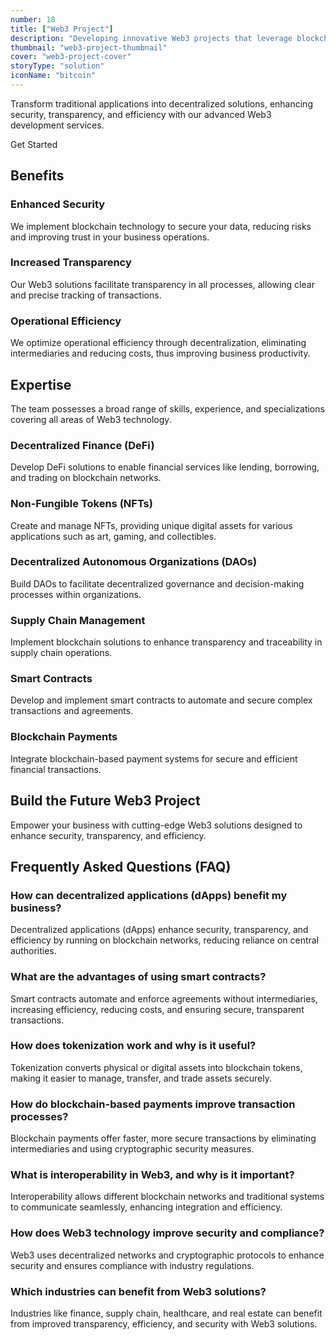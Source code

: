 ```yaml
---
number: 18
title: ["Web3 Project"]
description: "Developing innovative Web3 projects that leverage blockchain technology to create decentralized and secure digital solutions."
thumbnail: "web3-project-thumbnail"
cover: "web3-project-cover"
storyType: "solution"
iconName: "bitcoin"
---
```


Transform traditional applications into decentralized solutions, enhancing security, transparency, and efficiency with our advanced Web3 development services.

Get Started

## Benefits

### Enhanced Security

We implement blockchain technology to secure your data, reducing risks and improving trust in your business operations.

### Increased Transparency

Our Web3 solutions facilitate transparency in all processes, allowing clear and precise tracking of transactions.

### Operational Efficiency

We optimize operational efficiency through decentralization, eliminating intermediaries and reducing costs, thus improving business productivity.

## Expertise

The team possesses a broad range of skills, experience, and specializations covering all areas of Web3 technology.

### Decentralized Finance (DeFi)

Develop DeFi solutions to enable financial services like lending, borrowing, and trading on blockchain networks.

### Non-Fungible Tokens (NFTs)

Create and manage NFTs, providing unique digital assets for various applications such as art, gaming, and collectibles.

### Decentralized Autonomous Organizations (DAOs)

Build DAOs to facilitate decentralized governance and decision-making processes within organizations.

### Supply Chain Management

Implement blockchain solutions to enhance transparency and traceability in supply chain operations.

### Smart Contracts

Develop and implement smart contracts to automate and secure complex transactions and agreements.

### Blockchain Payments

Integrate blockchain-based payment systems for secure and efficient financial transactions.

## Build the Future Web3 Project

Empower your business with cutting-edge Web3 solutions designed to enhance security, transparency, and efficiency.

## Frequently Asked Questions (FAQ)

### How can decentralized applications (dApps) benefit my business?

Decentralized applications (dApps) enhance security, transparency, and efficiency by running on blockchain networks, reducing reliance on central authorities.

### What are the advantages of using smart contracts?

Smart contracts automate and enforce agreements without intermediaries, increasing efficiency, reducing costs, and ensuring secure, transparent transactions.

### How does tokenization work and why is it useful?

Tokenization converts physical or digital assets into blockchain tokens, making it easier to manage, transfer, and trade assets securely.

### How do blockchain-based payments improve transaction processes?

Blockchain payments offer faster, more secure transactions by eliminating intermediaries and using cryptographic security measures.

### What is interoperability in Web3, and why is it important?

Interoperability allows different blockchain networks and traditional systems to communicate seamlessly, enhancing integration and efficiency.

### How does Web3 technology improve security and compliance?

Web3 uses decentralized networks and cryptographic protocols to enhance security and ensures compliance with industry regulations.

### Which industries can benefit from Web3 solutions?

Industries like finance, supply chain, healthcare, and real estate can benefit from improved transparency, efficiency, and security with Web3 solutions.
